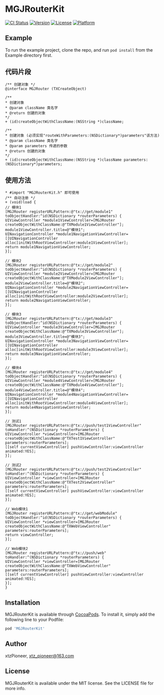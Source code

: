 # MGJRouterKit

[![CI Status](https://img.shields.io/travis/907689522@qq.com/MGJRouterKit.svg?style=flat)](https://travis-ci.org/907689522@qq.com/MGJRouterKit)
[![Version](https://img.shields.io/cocoapods/v/MGJRouterKit.svg?style=flat)](https://cocoapods.org/pods/MGJRouterKit)
[![License](https://img.shields.io/cocoapods/l/MGJRouterKit.svg?style=flat)](https://cocoapods.org/pods/MGJRouterKit)
[![Platform](https://img.shields.io/cocoapods/p/MGJRouterKit.svg?style=flat)](https://cocoapods.org/pods/MGJRouterKit)

## Example

To run the example project, clone the repo, and run `pod install` from the Example directory first.

## 代码片段
```
/** 创建对象 */
@interface MGJRouter (TXCreateObject)

/**
* 创建对象
* @param className 类名字
* @return 创建的对象
*/
+ (id)createObjectWithClassName:(NSString *)className;

/**
* 创建对象 (必须实现"routeWithParameters:(NSDictionary*)parameters"该方法)
* @param className 类名字
* @param parameters 传递的参数
* @return 创建的对象
*/
+ (id)createObjectWithClassName:(NSString *)className parameters:(NSDictionary*)parameters;

```

## 使用方法
```
* #import "MGJRouterKit.h" 即可使用
/** 自动注册 */
+ (void)load {
// 模块1
[MGJRouter registerURLPattern:@"tx://get/module1" toObjectHandler:^id(NSDictionary *routerParameters) {
UIViewController *module1ViewController=[MGJRouter createObjectWithClassName:@"TXModule1ViewController"];
module1ViewController.title=@"模块1";
UINavigationController *module1NavigationViewController=[[UINavigationController alloc]initWithRootViewController:module1ViewController];
return module1NavigationViewController;
}];

// 模块2
[MGJRouter registerURLPattern:@"tx://get/module2" toObjectHandler:^id(NSDictionary *routerParameters) {
UIViewController *module2ViewController=[MGJRouter createObjectWithClassName:@"TXModule2ViewController"];
module2ViewController.title=@"模块2";
UINavigationController *module2NavigationViewController=[[UINavigationController alloc]initWithRootViewController:module2ViewController];
return module2NavigationViewController;
}];

// 模块3
[MGJRouter registerURLPattern:@"tx://get/module3" toObjectHandler:^id(NSDictionary *routerParameters) {
UIViewController *module3ViewController=[MGJRouter createObjectWithClassName:@"TXModule3ViewController"];
module3ViewController.title=@"模块3";
UINavigationController *module3NavigationViewController=[[UINavigationController alloc]initWithRootViewController:module3ViewController];
return module3NavigationViewController;
}];

// 模块4
[MGJRouter registerURLPattern:@"tx://get/module4" toObjectHandler:^id(NSDictionary *routerParameters) {
UIViewController *module4ViewController=[MGJRouter createObjectWithClassName:@"TXModule4ViewController"];
module4ViewController.title=@"模块4";
UINavigationController *module4NavigationViewController=[[UINavigationController alloc]initWithRootViewController:module4ViewController];
return module4NavigationViewController;
}];

// 测试1
[MGJRouter registerURLPattern:@"tx://push/test1ViewController" toHandler:^(NSDictionary *routerParameters) {
UIViewController *viewController=[MGJRouter createObjectWithClassName:@"TXTest1ViewController" parameters:routerParameters];
[[self currentViewController] pushViewController:viewController animated:YES];
}];

// 测试2
[MGJRouter registerURLPattern:@"tx://push/test2ViewController" toHandler:^(NSDictionary *routerParameters) {
UIViewController *viewController=[MGJRouter createObjectWithClassName:@"TXTest2ViewController" parameters:routerParameters];
[[self currentViewController] pushViewController:viewController animated:YES];
}];

// Web模块1
[MGJRouter registerURLPattern:@"tx://get/webModule" toObjectHandler:^id(NSDictionary *routerParameters) {
UIViewController *viewController=[MGJRouter createObjectWithClassName:@"TXWebViewController" parameters:routerParameters];
return viewController;
}];

// Web模块2
[MGJRouter registerURLPattern:@"tx://push/web" toHandler:^(NSDictionary *routerParameters) {
UIViewController *viewController=[MGJRouter createObjectWithClassName:@"TXWebViewController" parameters:routerParameters];
[[self currentViewController] pushViewController:viewController animated:YES];
}];
}
```

## Installation

MGJRouterKit is available through [CocoaPods](https://cocoapods.org). To install
it, simply add the following line to your Podfile:

```ruby
pod 'MGJRouterKit'
```

## Author

xtzPioneer, xtz_pioneer@163.com

## License

MGJRouterKit is available under the MIT license. See the LICENSE file for more info.
